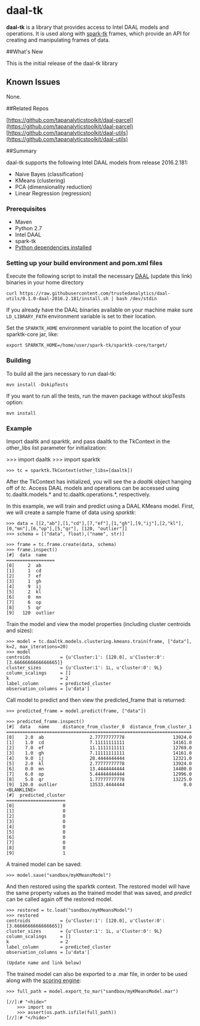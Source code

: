 # daal-tk

**daal-tk** is a library that provides access to Intel DAAL models and operations.
It is used along with [spark-tk](https://github.com/tapanalyticstoolkit/spark-tk) frames, 
which provide an API for creating and manipulating frames of data.

##What's New

This is the initial release of the daal-tk library

## Known Issues

None.

##Related Repos

[https://github.com/tapanalyticstoolkit/daal-parcel](https://github.com/tapanalyticstoolkit/daal-parcel)
[https://github.com/tapanalyticstoolkit/daal-utils](https://github.com/tapanalyticstoolkit/daal-utils)

##Summary

daal-tk supports the following Intel DAAL models from release 2016.2.181:
* Naive Bayes (classification)
* KMeans (clustering)
* PCA (dimensionality reduction)
* Linear Regression (regression)

### Prerequisites

* Maven
* Python 2.7
* Intel DAAL
* spark-tk
* [Python dependencies installed](https://github.com/tapanalyticstoolkit/daal-tk/blob/master/python/requirements.txt)

### Setting up your build environment and pom.xml files

Execute the following script to install the necessary [DAAL](https://github.com/trustedanalytics/daal-install/tree/daal-2016.2.181) (update this link) binaries in your home directory
```
curl https://raw.githubusercontent.com/trustedanalytics/daal-utils/0.1.0-daal-2016.2.181/install.sh | bash /dev/stdin
```

If you already have the DAAL binaries available on your machine make sure `LD_LIBRARY_PATH` environment variable is set to their location.

Set the `SPARKTK_HOME` environment variable to point the location of your sparktk-core jar, like:
```
export SPARKTK_HOME=/home/user/spark-tk/sparktk-core/target/
```

### Building

To build all the jars necessary to run daal-tk:

```
mvn install -DskipTests
```

If you want to run all the tests, run the maven package without skipTests option:

```
mvn install
```

### Example

Import daaltk and sparktk, and pass daaltk to the TkContext in the other_libs list 
parameter for initialization:

[//]:# "<skip>"
    >>> import daaltk
    >>> import sparktk
    
    >>> tc = sparktk.TkContext(other_libs=[daaltk])
[//]:# "</skip>"

After the TkContext has initialized, you will see the a *daaltk* object hanging off
of *tc*.  Access DAAL models and operations can be accessed using tc.daaltk.models.*
and tc.daaltk.operations.*, respectively.
    
In this example, we will train and predict using a DAAL KMeans model.  First, we will
create a sample frame of data using *sparktk*:

    >>> data = [[2,"ab"],[1,"cd"],[7,"ef"],[1,"gh"],[9,"ij"],[2,"kl"],[0,"mn"],[6,"op"],[5,"qr"], [120, "outlier"]]
    >>> schema = [("data", float),("name", str)]
    
    >>> frame = tc.frame.create(data, schema)
    >>> frame.inspect()
    [#]  data  name   
    ==================
    [0]     2  ab
    [1]     1  cd
    [2]     7  ef
    [3]     1  gh
    [4]     9  ij
    [5]     2  kl
    [6]     0  mn
    [7]     6  op
    [8]     5  qr
    [9]   120  outlier
    
Train the model and view the model properties (including cluster centroids and sizes):

    >>> model = tc.daaltk.models.clustering.kmeans.train(frame, ["data"], k=2, max_iterations=20)
    >>> model
    centroids           = {u'Cluster:1': [120.0], u'Cluster:0': [3.6666666666666665]}
    cluster_sizes       = {u'Cluster:1': 1L, u'Cluster:0': 9L}
    column_scalings     = []
    k                   = 2
    label_column        = predicted_cluster
    observation_columns = [u'data']
    
Call model to predict and then view the predicted_frame that is returned:

    >>> predicted_frame = model.predict(frame, ["data"])

    >>> predicted_frame.inspect()
    [#]  data   name     distance_from_cluster_0  distance_from_cluster_1
    =====================================================================
    [0]    2.0  ab                 2.77777777778                  13924.0
    [1]    1.0  cd                 7.11111111111                  14161.0
    [2]    7.0  ef                 11.1111111111                  12769.0
    [3]    1.0  gh                 7.11111111111                  14161.0
    [4]    9.0  ij                 28.4444444444                  12321.0
    [5]    2.0  kl                 2.77777777778                  13924.0
    [6]    0.0  mn                 13.4444444444                  14400.0
    [7]    6.0  op                 5.44444444444                  12996.0
    [8]    5.0  qr                 1.77777777778                  13225.0
    [9]  120.0  outlier            13533.4444444                      0.0
    <BLANKLINE>
    [#]  predicted_cluster
    ======================
    [0]                  0
    [1]                  0
    [2]                  0
    [3]                  0
    [4]                  0
    [5]                  0
    [6]                  0
    [7]                  0
    [8]                  0
    [9]                  1
    
A trained model can be saved:

    >>> model.save("sandbox/myKMeansModel")
    
And then restored using the sparktk context.  The restored model will have the same property
values as the trained model that was saved, and *predict* can be called again off the restored
model.

    >>> restored = tc.load("sandbox/myKMeansModel")
    >>> restored
    centroids           = {u'Cluster:1': [120.0], u'Cluster:0': [3.6666666666666665]}
    cluster_sizes       = {u'Cluster:1': 1L, u'Cluster:0': 9L}
    column_scalings     = []
    k                   = 2
    label_column        = predicted_cluster
    observation_columns = [u'data']

	(Update name and link below)
The trained model can also be exported to a .mar file, in order to be used
along with the [scoring engine](https://github.com/tapanalyticstoolkit/model-scoring-java):

    >>> full_path = model.export_to_mar("sandbox/myKMeansModel.mar")
    
    [//]:# "<hide>"
        >>> import os
        >>> assert(os.path.isfile(full_path))
    [//]:# "</hide>"

